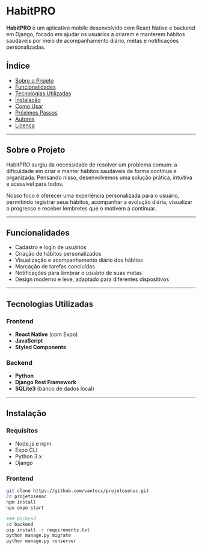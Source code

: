 # HabitPRO

**HabitPRO** é um aplicativo mobile desenvolvido com React Native e backend em Django, focado em ajudar os usuários a criarem e manterem hábitos saudáveis por meio de acompanhamento diário, metas e notificações personalizadas.

## Índice

- [Sobre o Projeto](#sobre-o-projeto)
- [Funcionalidades](#funcionalidades)
- [Tecnologias Utilizadas](#tecnologias-utilizadas)
- [Instalação](#instalação)
- [Como Usar](#como-usar)
- [Próximos Passos](#próximos-passos)
- [Autores](#autores)
- [Licença](#licença)

---

## Sobre o Projeto

HabitPRO surgiu da necessidade de resolver um problema comum: a dificuldade em criar e manter hábitos saudáveis de forma contínua e organizada. Pensando nisso, desenvolvemos uma solução prática, intuitiva e acessível para todos.

Nosso foco é oferecer uma experiência personalizada para o usuário, permitindo registrar seus hábitos, acompanhar a evolução diária, visualizar o progresso e receber lembretes que o motivem a continuar.

---

## Funcionalidades

- Cadastro e login de usuários
- Criação de hábitos personalizados
- Visualização e acompanhamento diário dos hábitos
- Marcação de tarefas concluídas
- Notificações para lembrar o usuário de suas metas
- Design moderno e leve, adaptado para diferentes dispositivos

---

## Tecnologias Utilizadas

### Frontend
- **React Native** (com Expo)
- **JavaScript**
- **Styled Components**

### Backend
- **Python**
- **Django Rest Framework**
- **SQLite3** (banco de dados local)

---

## Instalação

### Requisitos
- Node.js e npm
- Expo CLI
- Python 3.x
- Django

### Frontend
```bash
git clone https://github.com/vantecc/projetosenac.git
cd projetosenac
npm install
npx expo start

### Backend
cd backend
pip install -r requirements.txt
python manage.py migrate
python manage.py runserver